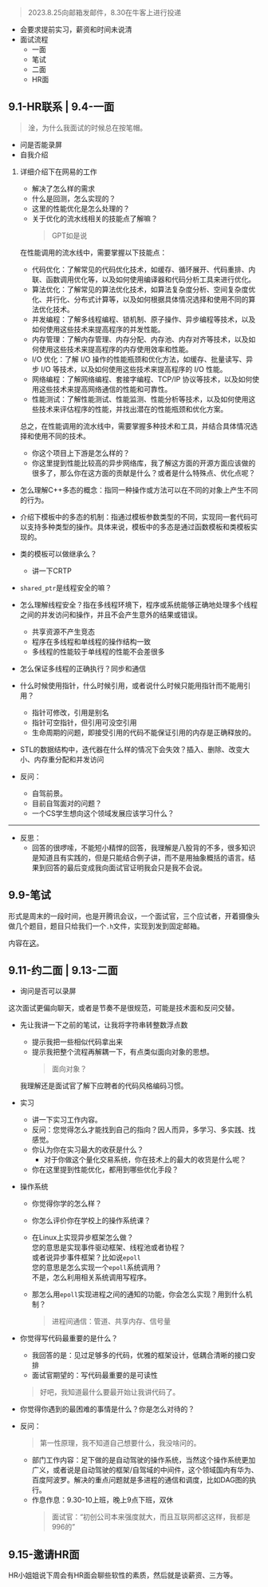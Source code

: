>2023.8.25向邮箱发邮件，8.30在牛客上进行投递

+ 会要求提前实习，薪资和时间未说清
+ 面试流程
	+ 一面
	+ 笔试
	+ 二面
	+ HR面

## 9.1-HR联系 | 9.4-一面

>淦，为什么我面试的时候总在按笔帽。

+ 问是否能录屏
+ 自我介绍

1. 详细介绍下在网易的工作
	+ 解决了怎么样的需求
	+ 什么是回测，怎么实现的？
	+ 这里的性能优化是怎么处理的？
	+ 关于优化的流水线相关的技能点了解嘛？
		>GPT如是说

	在性能调用的流水线中，需要掌握以下技能点：
	+ 代码优化：了解常见的代码优化技术，如缓存、循环展开、代码重排、内联、函数调用优化等，以及如何使用编译器和代码分析工具来进行优化。
	+ 算法优化：了解常见的算法优化技术，如算法复杂度分析、空间复杂度优化、并行化、分布式计算等，以及如何根据具体情况选择和使用不同的算法优化技术。
	+ 并发编程：了解多线程编程、锁机制、原子操作、异步编程等技术，以及如何使用这些技术来提高程序的并发性能。
	+ 内存管理：了解内存管理、内存分配、内存池、内存对齐等技术，以及如何使用这些技术来提高程序的内存使用效率和性能。
	+ I/O 优化：了解 I/O 操作的性能瓶颈和优化方法，如缓存、批量读写、异步 I/O 等技术，以及如何使用这些技术来提高程序的 I/O 性能。
	+ 网络编程：了解网络编程、套接字编程、TCP/IP 协议等技术，以及如何使用这些技术来提高网络通信的性能和可靠性。
	+ 性能测试：了解性能测试、性能监测、性能分析等技术，以及如何使用这些技术来评估程序的性能，并找出潜在的性能瓶颈和优化方案。

	总之，在性能调用的流水线中，需要掌握多种技术和工具，并结合具体情况选择和使用不同的技术。

	+ 你这个项目上下游是怎么样的？
	+ 你这里提到性能比较高的异步网络库，我了解这方面的开源方面应该做的很多了，那么你在这方面的贡献是什么？或者是什么特殊点、优化点呢？

+ 怎么理解C++多态的概念：指同一种操作或方法可以在不同的对象上产生不同的行为。
+ 介绍下模板中的多态的机制：指通过模板参数类型的不同，实现同一套代码可以支持多种类型的操作。具体来说，模板中的多态是通过函数模板和类模板实现的。
+ 类的模板可以做继承么？  
	+ 讲一下CRTP
+ `shared_ptr`是线程安全的嘛？
+ 怎么理解线程安全？指在多线程环境下，程序或系统能够正确地处理多个线程之间的并发访问和操作，并且不会产生意外的结果或错误。
	+ 共享资源不产生竞态
	+ 程序在多线程和单线程的操作结构一致
	+ 多线程的性能较于单线程的性能不会差很多
+ 怎么保证多线程的正确执行？同步和通信
+ 什么时候使用指针，什么时候引用，或者说什么时候只能用指针而不能用引用？
	+ 指针可修改，引用是别名
	+ 指针可空指针，但引用可没空引用
	+ 生命周期的问题，即接受引用的代码不能保证引用的内存是正确释放的。
+ STL的数据结构中，迭代器在什么样的情况下会失效？插入、删除、改变大小、内存重分配和并发访问

+ 反问：
	+ 自驾前景。
	+ 目前自驾面对的问题？
	+ 一个CS学生想向这个领域发展应该学习什么？

---

+ 反思：
	+ 回答的很啰嗦，不能短小精悍的回答，我理解是八股背的不多，很多知识是知道且有实践的，但是只能结合例子讲，而不是用抽象概括的语言。结果到回答的最后变成我向面试官证明我会只是我不会说。

## 9.9-笔试

形式是周末的一段时间，也是开腾讯会议，一个面试官，三个应试者，开着摄像头做几个题目，题目只给我们一个`.h`文件，实现到发到固定邮箱。

内容在[这](https://github.com/zweix123/ACT/blob/main/include/step_quizzes.h)。

## 9.11-约二面 | 9.13-二面

+ 询问是否可以录屏

这次面试更偏向聊天，或者是节奏不是很规范，可能是技术面和反问交替。

+ 先让我讲一下之前的笔试，让我将字符串转整数浮点数
	+ 提示我把一些相似代码拿出来
	+ 提示我把整个流程再解耦一下，有点类似面向对象的思想。
		>面向对象？

	我理解还是面试官了解下应聘者的代码风格编码习惯。

+ 实习
	+ 讲一下实习工作内容。
	+ 反问：您觉得怎么才能找到自己的指向？因人而异，多学习、多实践、找感觉。
	+ 你认为你在实习最大的收获是什么？
		+ 对于你做这个量化交易系统，你在技术上的最大的收货是什么呢？
	+ 你在这里提到性能优化，都用到哪些优化手段？

+ 操作系统
	+ 你觉得你学的怎么样？
	+ 你怎么评价你在学校上的操作系统课？

	+ 在Linux上实现异步框架怎么做？  
		您的意思是实现事件驱动框架、线程池或者协程？  
		或者说异步事件框架？比如说`epoll`   
		您的意思是怎么实现一个`epoll`系统调用？  
		不是，怎么利用相关系统调用写程序。

	+ 那怎么用`epoll`实现进程之间的通知的功能，你会怎么实现？用到什么机制？

		>进程间通信：管道、共享内存、信号量

+ 你觉得写代码最重要的是什么？
	+ 我回答的是：见过足够多的代码，优雅的框架设计，低耦合清晰的接口安排
	+ 面试官期望的：写代码最重要的是可读性
	>好吧，我知道最什么要最开始让我讲代码了。

+ 你觉得你遇到的最困难的事情是什么？你是怎么对待的？

+ 反问：
	>第一性原理，我不知道自己想要什么，我没啥问的。

	+ 部门工作内容：足下做的是自动驾驶的操作系统，当然这个操作系统更加广义，或者说是自动驾驶的框架/自驾域的中间件，这个领域国内有华为、百度阿波罗。解决的重点问题就是多进程的通信和调度，比如DAG图的执行。
	+ 作息作息：9.30-10上班，晚上9点下班，双休
		>面试官：“初创公司本来强度就大，而且互联网都这这样，我都是996的”

## 9.15-邀请HR面

HR小姐姐说下周会有HR面会聊些软性的素质，然后就是谈薪资、三方等。
